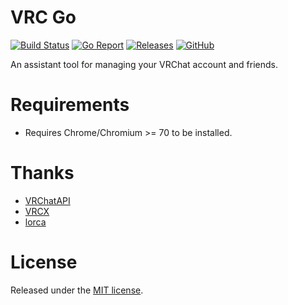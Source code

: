 # VRC Go

[![Build Status](https://drone.liuli.lol/api/badges/VRCM-Project/vrcgo/status.svg)](https://drone.liuli.lol/VRCM-Project/vrcgo)
[![Go Report](https://goreportcard.com/badge/github.com/VRCM-Project/vrcgo?style=flat-square)](https://goreportcard.com/report/github.com/VRCM-Project/vrcgo)
[![Releases](https://img.shields.io/github/release/VRCM-Project/vrcgo/all.svg?style=flat-square)](https://github.com/VRCM-Project/vrcgo/releases)
[![GitHub](https://img.shields.io/github/license/VRCM-Project/vrcgo)](./LICENSE)

An assistant tool for managing your VRChat account and friends.

# Requirements

- Requires Chrome/Chromium >= 70 to be installed.

# Thanks

- [VRChatAPI](https://github.com/VRChatAPI)
- [VRCX](https://github.com/pypy-vrc/VRCX)
- [lorca](https://github.com/zserge/lorca)

# License

Released under the [MIT license](./LICENSE).
